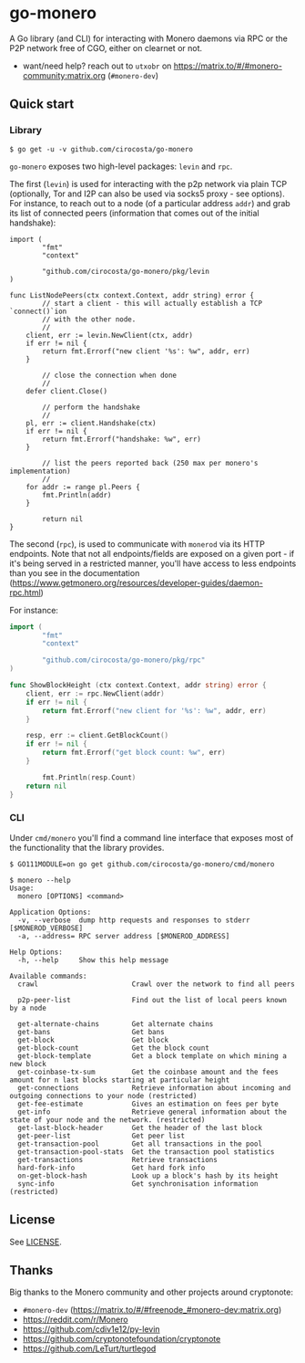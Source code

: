 # go-monero

A Go library (and CLI) for interacting with Monero daemons via RPC or the P2P
network free of CGO, either on clearnet or not.

- want/need help? reach out to `utxobr` on
  https://matrix.to/#/#monero-community:matrix.org (`#monero-dev`)

## Quick start

### Library

```console
$ go get -u -v github.com/cirocosta/go-monero
```

`go-monero` exposes two high-level packages: `levin` and `rpc`.

The first (`levin`) is used for interacting with the p2p network via plain TCP
(optionally, Tor and I2P can also be used via socks5 proxy - see options). For
instance, to reach out to a node (of a particular address `addr`) and grab its
list of connected peers (information that comes out of the initial handshake):

```golang
import (
        "fmt"
        "context"

        "github.com/cirocosta/go-monero/pkg/levin
)

func ListNodePeers(ctx context.Context, addr string) error {
        // start a client - this will actually establish a TCP `connect()`ion 
        // with the other node.
        //
	client, err := levin.NewClient(ctx, addr)
	if err != nil {
		return fmt.Errorf("new client '%s': %w", addr, err)
	}

        // close the connection when done
        //
	defer client.Close()

        // perform the handshake
        //
	pl, err := client.Handshake(ctx)
	if err != nil {
		return fmt.Errorf("handshake: %w", err)
	}

        // list the peers reported back (250 max per monero's implementation)
        //
	for addr := range pl.Peers {
		fmt.Println(addr)
	}

        return nil
}
```

The second (`rpc`), is used to communicate with `monerod` via its HTTP
endpoints. Note that not all endpoints/fields are exposed on a given port - if
it's being served in a restricted manner, you'll have access to less endpoints
than you see in the documentation
(https://www.getmonero.org/resources/developer-guides/daemon-rpc.html)

For instance:

```go
import (
        "fmt"
        "context"

        "github.com/cirocosta/go-monero/pkg/rpc"
)

func ShowBlockHeight (ctx context.Context, addr string) error {
	client, err := rpc.NewClient(addr)
	if err != nil {
		return fmt.Errorf("new client for '%s': %w", addr, err)
	}

	resp, err := client.GetBlockCount()
	if err != nil {
		return fmt.Errorf("get block count: %w", err)
	}

        fmt.Println(resp.Count)
	return nil
}
```


### CLI

Under `cmd/monero` you'll find a command line interface that exposes most of
the functionality that the library provides.

```console
$ GO111MODULE=on go get github.com/cirocosta/go-monero/cmd/monero

$ monero --help
Usage:
  monero [OPTIONS] <command>

Application Options:
  -v, --verbose  dump http requests and responses to stderr [$MONEROD_VERBOSE]
  -a, --address= RPC server address [$MONEROD_ADDRESS]

Help Options:
  -h, --help     Show this help message

Available commands:
  crawl                       Crawl over the network to find all peers

  p2p-peer-list               Find out the list of local peers known by a node

  get-alternate-chains        Get alternate chains
  get-bans                    Get bans
  get-block                   Get block
  get-block-count             Get the block count
  get-block-template          Get a block template on which mining a new block
  get-coinbase-tx-sum         Get the coinbase amount and the fees amount for n last blocks starting at particular height
  get-connections             Retrieve information about incoming and outgoing connections to your node (restricted)
  get-fee-estimate            Gives an estimation on fees per byte
  get-info                    Retrieve general information about the state of your node and the network. (restricted)
  get-last-block-header       Get the header of the last block
  get-peer-list               Get peer list
  get-transaction-pool        Get all transactions in the pool
  get-transaction-pool-stats  Get the transaction pool statistics
  get-transactions            Retrieve transactions
  hard-fork-info              Get hard fork info
  on-get-block-hash           Look up a block's hash by its height
  sync-info                   Get synchronisation information (restricted)
```

## License

See [LICENSE](./LICENSE).


## Thanks

Big thanks to the Monero community and other projects around cryptonote:

- `#monero-dev` (https://matrix.to/#/#freenode_#monero-dev:matrix.org)
- https://reddit.com/r/Monero
- https://github.com/cdiv1e12/py-levin
- https://github.com/cryptonotefoundation/cryptonote
- https://github.com/LeTurt/turtlegod
